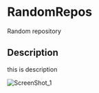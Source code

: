 # RandomRepos
Random repository

## Description
this is description


![ScreenShot_1](https://github.com/ashwin232003/RandomRepos/assets/143198668/68eeeaf8-302d-471d-8090-942fc8fcbf03)
